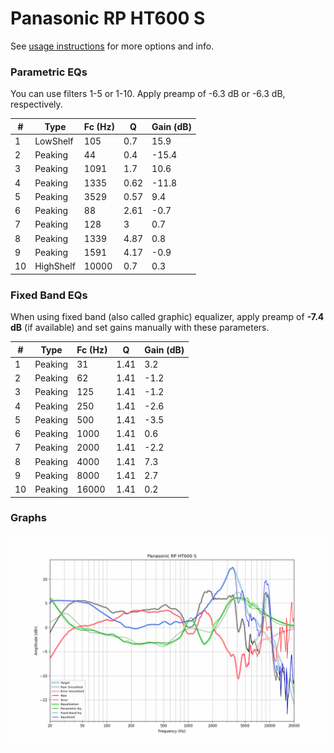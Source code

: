 # Panasonic RP HT600 S
See [usage instructions](https://github.com/jaakkopasanen/AutoEq#usage) for more options and info.

### Parametric EQs
You can use filters 1-5 or 1-10. Apply preamp of -6.3 dB or -6.3 dB, respectively.

|   # | Type      |   Fc (Hz) |    Q |   Gain (dB) |
|-----|-----------|-----------|------|-------------|
|   1 | LowShelf  |       105 | 0.7  |        15.9 |
|   2 | Peaking   |        44 | 0.4  |       -15.4 |
|   3 | Peaking   |      1091 | 1.7  |        10.6 |
|   4 | Peaking   |      1335 | 0.62 |       -11.8 |
|   5 | Peaking   |      3529 | 0.57 |         9.4 |
|   6 | Peaking   |        88 | 2.61 |        -0.7 |
|   7 | Peaking   |       128 | 3    |         0.7 |
|   8 | Peaking   |      1339 | 4.87 |         0.8 |
|   9 | Peaking   |      1591 | 4.17 |        -0.9 |
|  10 | HighShelf |     10000 | 0.7  |         0.3 |

### Fixed Band EQs
When using fixed band (also called graphic) equalizer, apply preamp of **-7.4 dB** (if available) and set gains manually with these parameters.

|   # | Type    |   Fc (Hz) |    Q |   Gain (dB) |
|-----|---------|-----------|------|-------------|
|   1 | Peaking |        31 | 1.41 |         3.2 |
|   2 | Peaking |        62 | 1.41 |        -1.2 |
|   3 | Peaking |       125 | 1.41 |        -1.2 |
|   4 | Peaking |       250 | 1.41 |        -2.6 |
|   5 | Peaking |       500 | 1.41 |        -3.5 |
|   6 | Peaking |      1000 | 1.41 |         0.6 |
|   7 | Peaking |      2000 | 1.41 |        -2.2 |
|   8 | Peaking |      4000 | 1.41 |         7.3 |
|   9 | Peaking |      8000 | 1.41 |         2.7 |
|  10 | Peaking |     16000 | 1.41 |         0.2 |

### Graphs
![](./Panasonic%20RP%20HT600%20S.png)

